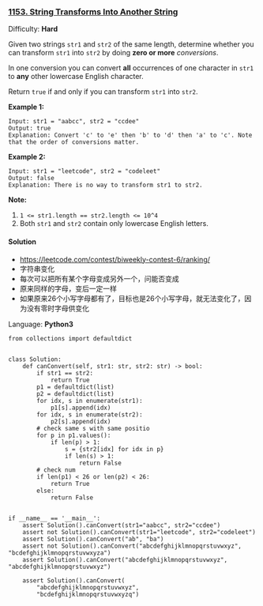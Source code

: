 ### [1153\. String Transforms Into Another String](https://leetcode.com/contest/biweekly-contest-6/problems/string-transforms-into-another-string/)

Difficulty: **Hard**

Given two strings `str1` and `str2` of the same length, determine whether you can transform `str1` into `str2` by doing **zero or more** _conversions_.

In one conversion you can convert **all** occurrences of one character in `str1` to **any** other lowercase English character.

Return `true` if and only if you can transform `str1` into `str2`.

**Example 1:**

```
Input: str1 = "aabcc", str2 = "ccdee"
Output: true
Explanation: Convert 'c' to 'e' then 'b' to 'd' then 'a' to 'c'. Note that the order of conversions matter.
```

**Example 2:**

```
Input: str1 = "leetcode", str2 = "codeleet"
Output: false
Explanation: There is no way to transform str1 to str2.
```

**Note:**

1.  `1 <= str1.length == str2.length <= 10^4`
2.  Both `str1` and `str2` contain only lowercase English letters.

#### Solution
- https://leetcode.com/contest/biweekly-contest-6/ranking/
- 字符串变化
- 每次可以把所有某个字母变成另外一个，问能否变成
- 原来同样的字母，变后一定一样
- 如果原来26个小写字母都有了，目标也是26个小写字母，就无法变化了，因为没有零时字母供变化


Language: **Python3**

```python3
from collections import defaultdict
​
​
class Solution:
    def canConvert(self, str1: str, str2: str) -> bool:
        if str1 == str2:
            return True
        p1 = defaultdict(list)
        p2 = defaultdict(list)
        for idx, s in enumerate(str1):
            p1[s].append(idx)
        for idx, s in enumerate(str2):
            p2[s].append(idx)
        # check same s with same positio
        for p in p1.values():
            if len(p) > 1:
                s = {str2[idx] for idx in p}
                if len(s) > 1:
                    return False
        # check num
        if len(p1) < 26 or len(p2) < 26:
            return True
        else:
            return False
​
​
if __name__ == '__main__':
    assert Solution().canConvert(str1="aabcc", str2="ccdee")
    assert not Solution().canConvert(str1="leetcode", str2="codeleet")
    assert Solution().canConvert("ab", "ba")
    assert not Solution().canConvert("abcdefghijklmnopqrstuvwxyz", "bcdefghijklmnopqrstuvwxyza")
    assert Solution().canConvert("abcdefghijklmnopqrstuvwxyz", "abcdefghijklmnopqrstuvwxyz")
​
    assert Solution().canConvert(
        "abcdefghijklmnopqrstuvwxyz",
        "bcdefghijklmnopqrstuvwxyzq")
​
```